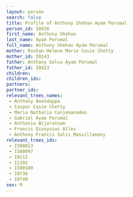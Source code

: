 ```yaml
---
layout: person
search: false
title: Profile of Anthony Shehan Ayam Perumal
person_id: I0430
first_name: Anthony Shehan
last_name: Ayam Perumal
full_name: Anthony Shehan Ayam Perumal
mother: Roshan Helene Marie Casie Chetty
mother_id: I0143
father: Anthony Selva Ayam Perumal
father_id: I0423
children:
children_ids:
partners:
partner_ids:
relevant_trees_names:
 - Anthony Anandappa
 - Casper Casie Chetty
 - Maria Nathalia Canjemanaden
 - Gabriel Ayam Perumal
 - Anthonia Wijeratnam
 - Francis Dionysius Alles
 - Anthony Francis Salis Massillamany
relevant_trees_ids:
 - I500013
 - I500097
 - I0112
 - I1192
 - I500100
 - I0736
 - I0748
sex: M
---
```


